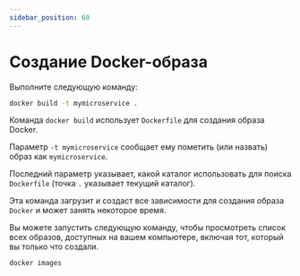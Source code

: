 ```yaml
---
sidebar_position: 60
---
```


Создание Docker-образа 
======================

Выполните следующую команду:

```bash
docker build -t mymicroservice .
```

Команда `docker build` использует `Dockerfile` для создания образа Docker.

Параметр `-t mymicroservice` сообщает ему пометить (или назвать) образ как `mymicroservice`.

Последний параметр указывает, какой каталог использовать для поиска `Dockerfile` (точка `.` указывает текущий каталог).

Эта команда загрузит и создаст все зависимости для создания образа `Docker` и может занять некоторое время.

Вы можете запустить следующую команду, чтобы просмотреть список всех образов, доступных на вашем компьютере, 
включая тот, который вы только что создали.

```bash
docker images
```

